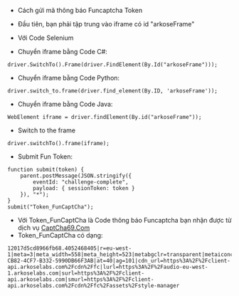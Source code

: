 - Cách gửi mã thông báo Funcaptcha Token
- Đầu tiên, bạn phải tập trung vào iframe có id "arkoseFrame"

- Với Code Selenium

- Chuyển iframe bằng Code C#:
```
driver.SwitchTo().Frame(driver.FindElement(By.Id("arkoseFrame")));
```

- Chuyển iframe bằng Code Python:
```
driver.switch_to.frame(driver.find_element(By.ID, 'arkoseFrame'));
```

- Chuyển iframe bằng Code Java:
```
WebElement iframe = driver.findElement(By.id("arkoseFrame"));
```

- Switch to the frame
```
driver.switchTo().frame(iframe);
```

- Submit Fun Token:
```
function submit(token) {
    parent.postMessage(JSON.stringify({
        eventId: "challenge-complete",
        payload: { sessionToken: token }
    }), "*");
}
submit("Token_FunCaptCha");
```

- Với Token_FunCaptCha là Code thông báo Funcaptcha bạn nhận được từ dịch vụ [CaptCha69.Com](https://captcha69.com/)
- Token_FunCaptCha có dạng:
```
12017d5cd8966fb68.4052468405|r=eu-west-1|meta=3|meta_width=558|meta_height=523|metabgclr=transparent|metaiconclr=%23555555|guitextcolor=%23000000|lang=vi|pk=2CB16598-CB82-4CF7-B332-5990DB66F3AB|at=40|ag=101|cdn_url=https%3A%2F%2Fclient-api.arkoselabs.com%2Fcdn%2Ffc|lurl=https%3A%2F%2Faudio-eu-west-1.arkoselabs.com|surl=https%3A%2F%2Fclient-api.arkoselabs.com|smurl=https%3A%2F%2Fclient-api.arkoselabs.com%2Fcdn%2Ffc%2Fassets%2Fstyle-manager
```








